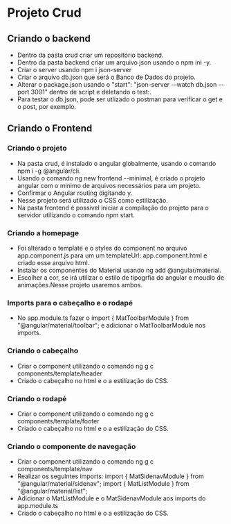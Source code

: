 # Projeto Crud

## Criando o backend

- Dentro da pasta crud criar um repositório backend.
- Dentro da pasta backend criar um arquivo json usando o npm ini -y.
- Criar o server usando npm i json-server
- Criar o arquivo db.json que será o Banco de Dados do projeto.
- Alterar o package.json usando o "start": "json-server --watch db.json --port 3001" dentro de script e deletando o test:.
- Para testar o db.json, pode ser utlizado o postman para verificar o get e o post, por exemplo.

## Criando o Frontend

### Criando o projeto

- Na pasta crud, é instalado o angular globalmente, usando o comando npm i -g @angular/cli.
- Usando o comando ng new frontend --minimal, é criado o projeto angular com o minimo de arquivos necessários para um projeto.
- Confirmar o Angular routing digitando y.
- Nesse projeto será utilizado o CSS como estilização.
- Na pasta frontend é possivel iniciar a compilação do projeto para o servidor utilizando o comando npm start.

### Criando a homepage

- Foi alterado o template e o styles do component no arquivo app.component.js para um um templateUrl: app.component.html e criado esse arquivo html.
- Instalar os componentes do Material usando ng add @angular/material.
- Escolher a cor, se irá utilizar o estilo de tipogrfia do angular e moudlo de animações.Nesse projeto usaremos ambos.

### Imports para o cabeçalho e o rodapé

- No app.module.ts fazer o import { MatToolbarModule } from "@angular/material/toolbar"; e adicionar o MatToolbarModule nos imports.

### Criando o cabeçalho

- Criar o component utilizando o comando ng g c components/template/header
- Criado o cabeçalho no html e o a estilização do CSS.

### Criando o rodapé

- Criar o component utilizando o comando ng g c components/template/footer
- Criado o cabeçalho no html e o a estilização do CSS.

### Criando o componente de navegação

- Criar o component utilizando o comando ng g c components/template/nav
- Realizar os seguintes imports: import { MatSidenavModule } from "@angular/material/sidenav";
  import { MatListModule } from "@angular/material/list";
- Adicionar o MatListModule e o MatSidenavModule aos imports do app.module.ts
- Criado o cabeçalho no html e o a estilização do CSS.
